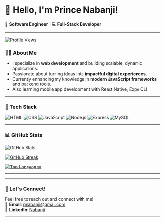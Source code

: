 # 👋 Hello, I'm Prince Nabanji!  
🚀 **Software Engineer** | 💻 **Full-Stack Developer**

---
![Profile Views](https://komarev.com/ghpvc/?username=Nabanji&color=blue)


### 👨‍💻 About Me  
- I specialize in **web development** and building scalable, dynamic applications.  
- Passionate about turning ideas into **impactful digital experiences**.  
-  Currently enhancing my knowledge in **modern JavaScript frameworks** and backend tools.
-  Also learning mobile app development with React Native, Expo CLI

---

### 🔧 Tech Stack  
![HTML](https://img.shields.io/badge/HTML5-2396F3?style=flat&logo=html5&logoColor=white)
![CSS](https://img.shields.io/badge/CSS3-264de4?style=flat&logo=css3&logoColor=white)
![JavaScript](https://img.shields.io/badge/JavaScript-F7DF1E?style=flat&logo=javascript&logoColor=black)
![Node.js](https://img.shields.io/badge/Node.js-339933?style=flat&logo=node.js&logoColor=white)
![Express](https://img.shields.io/badge/Express.js-000000?style=flat&logo=express&logoColor=white)
![MySQL](https://img.shields.io/badge/MySQL-005C84?style=flat&logo=mysql&logoColor=white)

---

### 📊 GitHub Stats  

![GitHub Stats](https://github-readme-stats.vercel.app/api?username=Nabanji&show_icons=true&theme=tokyonight)

[![GitHub Streak](https://streak-stats.demolab.com?user=Nabanji&theme=tokyonight&date_format=M%20j%5B%2C%20Y%5D&cache_seconds=86400)](https://github.com/princekihara)

[![Top Languages](https://github-readme-stats.vercel.app/api/top-langs/?username=Nabanji&layout=compact&theme=tokyonight)](https://github.com/princekihara)

---

---

### 🚀 Let's Connect!  
Feel free to reach out and connect with me!  
📧 **Email**: pnabanji@gmail.com  
💼 **LinkedIn**: [Nabanji](https://www.linkedin.com/in/prince-nabanji-833538282/)  

---
